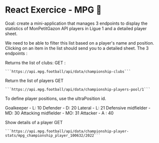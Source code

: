 # React Exercice - MPG 🐐

Goal: create a mini-application that manages 3 endpoints to display the statistics of MonPetitGazon API players in Ligue 1 and a detailed player sheet.

We need to be able to filter this list based on a player's name and position.
Clicking on an item in the list should send you to a detailed sheet.
The 3 endpoints : 

Returns the list of clubs:
GET : 

    ```https://api.mpg.football/api/data/championship-clubs```

Return the list of players
GET 

    ```https://api.mpg.football/api/data/championship-players-pool/1```

To define player positions, use the ultraPosition id.

Goalkeeper - L: 10
Defender - D: 20
Lateral - L: 21
Defensive midfielder - MD: 30
Attacking midfielder - MO: 31
Attacker - A : 40

Show details of a player
GET

    ```https://api.mpg.football/api/data/championship-player-stats/mpg_championship_player_100632/2022```